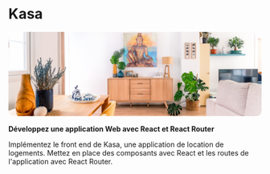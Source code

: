 # Kasa

![Logo](./Public/UI-Design-Kasa-FR/Background.png "KASA, P11")

**Développez une application Web avec React et React Router**

Implémentez le front end de Kasa, une application de location de logements. Mettez en place des composants avec React et les routes de l'application avec React Router.